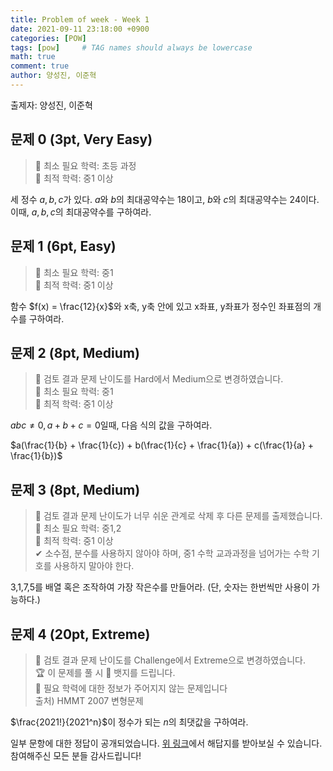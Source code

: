 ```yaml
---
title: Problem of week - Week 1
date: 2021-09-11 23:18:00 +0900
categories: [POW]
tags: [pow]     # TAG names should always be lowercase
math: true
comment: true
author: 양성진, 이준혁
---
```


출제자: 양성진, 이준혁  

## 문제 0 (3pt, Very Easy)

> 📙 최소 필요 학력: 초등 과정  
> 📔 최적 학력: 중1 이상

세 정수 $a, b, c$가 있다. $a$와 $b$의 최대공약수는 18이고, $b$와 $c$의 최대공약수는 24이다. 이때, $a, b, c$의 최대공약수를 구하여라.

## 문제 1 (6pt, Easy)

> 📙 최소 필요 학력: 중1  
> 📔 최적 학력: 중1 이상

함수 $f(x) = \frac{12}{x}$와 x축, y축 안에 있고 x좌표, y좌표가 정수인 좌표점의 개수를 구하여라.

## 문제 2 (8pt, Medium)

> 📣 검토 결과 문제 난이도를 Hard에서 Medium으로 변경하였습니다.  
> 📙 최소 필요 학력: 중1  
> 📔 최적 학력: 중1 이상

$abc \neq 0, a+b+c=0$일때, 다음 식의 값을 구하여라.

$a(\frac{1}{b} + \frac{1}{c}) + b(\frac{1}{c} + \frac{1}{a}) + c(\frac{1}{a} + \frac{1}{b})$

## 문제 3 (8pt, Medium)

> 📣 검토 결과 문제 난이도가 너무 쉬운 관계로 삭제 후 다른 문제를 출제했습니다.  
> 📙 최소 필요 학력: 중1,2   
> 📔 최적 학력: 중1 이상  
> ✔ 소수점, 분수를 사용하지 않아야 하며, 중1 수학 교과과정을 넘어가는 수학 기호를 사용하지 말아야 한다.     

3,1,7,5를 배열 혹은 조작하여 가장 작은수를 만들어라. (단, 숫자는 한번씩만 사용이 가능하다.)

## 문제 4 (20pt, Extreme)

> 📣 검토 결과 문제 난이도를 Challenge에서 Extreme으로 변경하였습니다.  
> 🏆 이 문제를 풀 시 🔢 뱃지를 드립니다.  
> 📙 필요 학력에 대한 정보가 주어지지 않는 문제입니다  
> 출처) HMMT 2007 변형문제

$\frac{2021!}{2021^n}$이 정수가 되는 $n$의 최댓값을 구하여라.

일부 문항에 대한 정답이 공개되었습니다. [위 링크](https://github.com/Ohyun-POW/Ohyun-POW.github.io/raw/master/_posts/WEEK%201%20-%20Ans.pdf)에서 해답지를 받아보실 수 있습니다. 참여해주신 모든 분들 감사드립니다!
